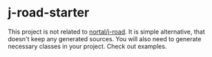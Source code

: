 # j-road-starter
This project is not related to [nortal/j-road](https://github.com/nortal/j-road). It is simple alternative, that doesn't keep any generated sources. You will also need to generate necessary classes in your project. Check out examples.
